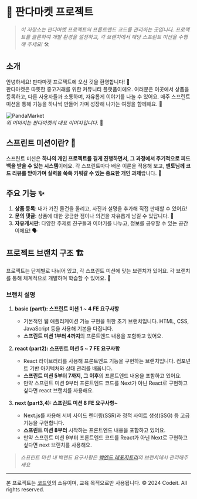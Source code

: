 # 🐼 판다마켓 프로젝트

> _이 저장소는 판다마켓 프로젝트의 프론트엔드 코드를 관리하는 곳입니다. 프로젝트를 클론하여 개발 환경을 설정하고, 각 브랜치에서 해당 스프린트 미션을 수행해 주세요!_ 🛠️

## 소개

안녕하세요! 판다마켓 프로젝트에 오신 것을 환영합니다! 🥳  
판다마켓은 따뜻한 중고거래를 위한 커뮤니티 플랫폼이에요. 여러분은 이곳에서 상품을 등록하고, 다른 사용자들과 소통하며, 자유롭게 이야기를 나눌 수 있어요. 매주 스프린트 미션을 통해 기능을 하나씩 만들어 가며 성장해 나가는 여정을 함께해요. 🚀

![PandaMarket](https://github.com/user-attachments/assets/3784b99f-73c9-4349-a9a9-92b2a7563574)  
_위 이미지는 판다마켓의 대표 이미지입니다._ 📸

## 스프린트 미션이란? 🤔

스프린트 미션은 **하나의 개인 프로젝트를 길게 진행하면서, 그 과정에서 주기적으로 피드백을 받을 수 있는 시스템**이에요. 각 스프린트마다 배운 이론을 적용해 보고, **멘토님께 코드 리뷰를 받아가며 실력을 쑥쑥 키워갈 수 있는 중요한 개인 과제**랍니다. 💪

## 주요 기능 ✨

1. **상품 등록**: 내가 가진 물건을 올리고, 사진과 설명을 추가해 직접 판매할 수 있어요!
2. **문의 댓글**: 상품에 대한 궁금한 점이나 의견을 자유롭게 남길 수 있답니다. 📝
3. **자유게시판**: 다양한 주제로 친구들과 이야기를 나누고, 정보를 공유할 수 있는 공간이에요! 🗣️

## 프로젝트 브랜치 구조 🏗️

프로젝트는 단계별로 나뉘어 있고, 각 스프린트 미션에 맞는 브랜치가 있어요. 각 브랜치를 통해 체계적으로 개발하며 학습할 수 있어요. 🎯

### 브랜치 설명

1. **basic (part1): 스프린트 미션 1 ~ 4 FE 요구사항**

   - 기본적인 웹 애플리케이션 기능 구현을 위한 초기 브랜치입니다. HTML, CSS, JavaScript 등을 사용해 기본을 다집니다.
   - **스프린트 미션 1부터 4까지**의 프론트엔드 내용을 포함하고 있어요.

2. **react (part2): 스프린트 미션 5 ~ 7 FE 요구사항**

   - React 라이브러리를 사용해 프론트엔드 기능을 구현하는 브랜치입니다. 컴포넌트 기반 아키텍처와 상태 관리를 배웁니다.
   - **스프린트 미션 5부터 7까지, 그 이후**의 프론트엔드 내용을 포함하고 있어요.
   - 만약 스프린트 미션 9부터 프론트엔드 코드를 Next가 아닌 React로 구현하고 싶다면 react 브랜치를 사용해요.

3. **next (part3,4): 스프린트 미션 8 FE 요구사항~**

   - Next.js를 사용해 서버 사이드 렌더링(SSR)과 정적 사이트 생성(SSG) 등 고급 기능을 구현합니다.
   - **스프린트 미션 8부터** 시작하는 프론트엔드 내용을 포함하고 있어요.
   - 만약 스프린트 미션 9부터 프론트엔드 코드를 React가 아닌 Next로 구현하고 싶다면 next 브랜치를 사용해요.

> _스프린트 미션 내 백엔드 요구사항은 [백엔드 레포지토리](https://github.com/codeit-sprint-fullstack/2-Sprint-mission-Be)의 브랜치에서 관리해주세요_

---

본 프로젝트는 [코드잇](https://www.codeit.kr)의 소유이며, 교육 목적으로만 사용됩니다. © 2024 Codeit. All rights reserved.

### 
